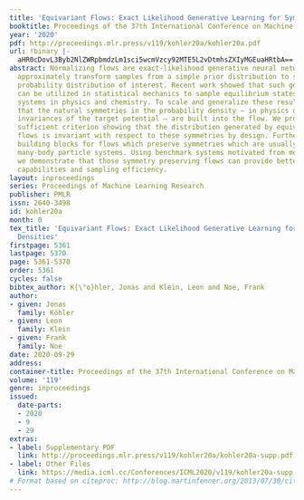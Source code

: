 ```yaml
---
title: 'Equivariant Flows: Exact Likelihood Generative Learning for Symmetric Densities'
booktitle: Proceedings of the 37th International Conference on Machine Learning
year: '2020'
pdf: http://proceedings.mlr.press/v119/kohler20a/kohler20a.pdf
url: !binary |-
  aHR0cDovL3Byb2NlZWRpbmdzLm1sci5wcmVzcy92MTE5L2vDtmhsZXIyMGEuaHRtbA==
abstract: Normalizing flows are exact-likelihood generative neural networks which
  approximately transform samples from a simple prior distribution to samples of the
  probability distribution of interest. Recent work showed that such generative models
  can be utilized in statistical mechanics to sample equilibrium states of many-body
  systems in physics and chemistry. To scale and generalize these results, it is essential
  that the natural symmetries in the probability density – in physics defined by the
  invariances of the target potential – are built into the flow. We provide a theoretical
  sufficient criterion showing that the distribution generated by equivariant normalizing
  flows is invariant with respect to these symmetries by design. Furthermore, we propose
  building blocks for flows which preserve symmetries which are usually found in physical/chemical
  many-body particle systems. Using benchmark systems motivated from molecular physics,
  we demonstrate that those symmetry preserving flows can provide better generalization
  capabilities and sampling efficiency.
layout: inproceedings
series: Proceedings of Machine Learning Research
publisher: PMLR
issn: 2640-3498
id: kohler20a
month: 0
tex_title: 'Equivariant Flows: Exact Likelihood Generative Learning for Symmetric
  Densities'
firstpage: 5361
lastpage: 5370
page: 5361-5370
order: 5361
cycles: false
bibtex_author: K{\"o}hler, Jonas and Klein, Leon and Noe, Frank
author:
- given: Jonas
  family: Köhler
- given: Leon
  family: Klein
- given: Frank
  family: Noe
date: 2020-09-29
address: 
container-title: Proceedings of the 37th International Conference on Machine Learning
volume: '119'
genre: inproceedings
issued:
  date-parts:
  - 2020
  - 9
  - 29
extras:
- label: Supplementary PDF
  link: http://proceedings.mlr.press/v119/kohler20a/kohler20a-supp.pdf
- label: Other Files
  link: https://media.icml.cc/Conferences/ICML2020/v119/kohler20a-supp.zip
# Format based on citeproc: http://blog.martinfenner.org/2013/07/30/citeproc-yaml-for-bibliographies/
---
```

